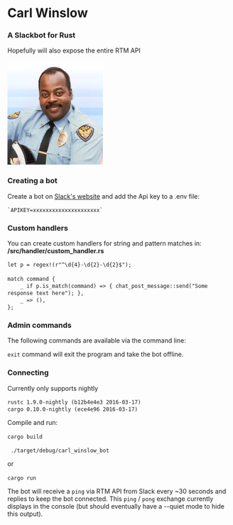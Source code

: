 # Carl Winslow
### A Slackbot for Rust

Hopefully will also expose the entire RTM API

![Carl Winslow](assets/img.jpg)

### Creating a bot

Create a bot on [Slack's website](https://api.slack.com/bot-users) and add the Api key to a .env file:

    `APIKEY=xxxxxxxxxxxxxxxxxxxxx`

### Custom handlers

You can create custom handlers for string and pattern matches in:
**/src/handler/custom_handler.rs**

    let p = regex!(r"^\d{4}-\d{2}-\d{2}$");

    match command {
        _ if p.is_match(command) => { chat_post_message::send("Some response text here"); },
        _ => (),
    };

### Admin commands

The following commands are available via the command line:

`exit` command will exit the program and take the bot offline.

### Connecting

Currently only supports nightly

    rustc 1.9.0-nightly (b12b4e4e3 2016-03-17)
    cargo 0.10.0-nightly (ece4e96 2016-03-17)

Compile and run:

`cargo build`

` ./target/debug/carl_winslow_bot`

or

`cargo run`

The bot will receive a `ping` via RTM API from Slack every ~30 seconds and replies to keep the bot connected. This `ping` / `pong` exchange currently displays in the console (but should eventually have a --quiet mode to hide this output).
